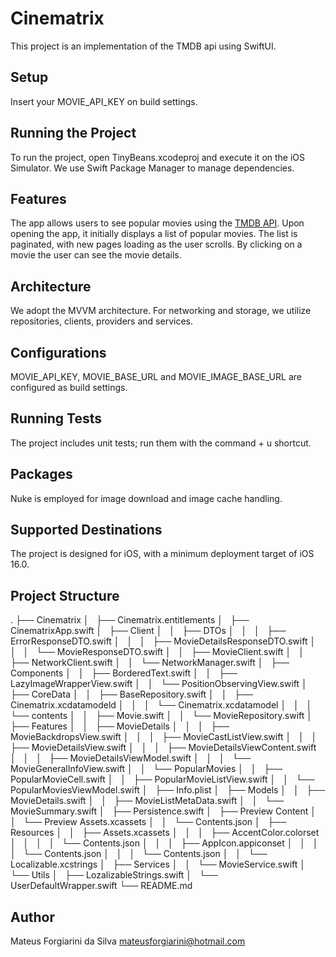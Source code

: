 # Cinematrix
This project is an implementation of the TMDB api using SwiftUI.

## Setup
Insert your MOVIE_API_KEY on build settings. 

## Running the Project
To run the project, open TinyBeans.xcodeproj and execute it on the iOS Simulator. We use Swift Package Manager to manage dependencies.

## Features
The app allows users to see popular movies using the [TMDB API](https://developer.themoviedb.org/reference/intro/getting-started). Upon opening the app, it initially displays a list of popular movies. The list is paginated, with new pages loading as the user scrolls. By clicking on a movie the user can see the movie details.

## Architecture
We adopt the MVVM architecture. For networking and storage, we utilize repositories, clients, providers and services.

## Configurations
MOVIE_API_KEY, MOVIE_BASE_URL and MOVIE_IMAGE_BASE_URL are configured as build settings.

## Running Tests
The project includes unit tests; run them with the command + u shortcut.

## Packages
Nuke is employed for image download and image cache handling. 

## Supported Destinations
The project is designed for iOS, with a minimum deployment target of iOS 16.0.

## Project Structure
.
├── Cinematrix
│   ├── Cinematrix.entitlements
│   ├── CinematrixApp.swift
│   ├── Client
│   │   ├── DTOs
│   │   │   ├── ErrorResponseDTO.swift
│   │   │   ├── MovieDetailsResponseDTO.swift
│   │   │   └── MovieResponseDTO.swift
│   │   ├── MovieClient.swift
│   │   ├── NetworkClient.swift
│   │   └── NetworkManager.swift
│   ├── Components
│   │   ├── BorderedText.swift
│   │   ├── LazyImageWrapperView.swift
│   │   └── PositionObservingView.swift
│   ├── CoreData
│   │   ├── BaseRepository.swift
│   │   ├── Cinematrix.xcdatamodeld
│   │   │   └── Cinematrix.xcdatamodel
│   │   │       └── contents
│   │   ├── Movie.swift
│   │   └── MovieRepository.swift
│   ├── Features
│   │   ├── MovieDetails
│   │   │   ├── MovieBackdropsView.swift
│   │   │   ├── MovieCastListView.swift
│   │   │   ├── MovieDetailsView.swift
│   │   │   ├── MovieDetailsViewContent.swift
│   │   │   ├── MovieDetailsViewModel.swift
│   │   │   └── MovieGeneralInfoView.swift
│   │   └── PopularMovies
│   │       ├── PopularMovieCell.swift
│   │       ├── PopularMovieListView.swift
│   │       └── PopularMoviesViewModel.swift
│   ├── Info.plist
│   ├── Models
│   │   ├── MovieDetails.swift
│   │   ├── MovieListMetaData.swift
│   │   └── MovieSummary.swift
│   ├── Persistence.swift
│   ├── Preview Content
│   │   └── Preview Assets.xcassets
│   │       └── Contents.json
│   ├── Resources
│   │   ├── Assets.xcassets
│   │   │   ├── AccentColor.colorset
│   │   │   │   └── Contents.json
│   │   │   ├── AppIcon.appiconset
│   │   │   │   └── Contents.json
│   │   │   └── Contents.json
│   │   └── Localizable.xcstrings
│   ├── Services
│   │   └── MovieService.swift
│   └── Utils
│       ├── LozalizableStrings.swift
│       └── UserDefaultWrapper.swift
└── README.md

## Author
Mateus Forgiarini da Silva
mateusforgiarini@hotmail.com

